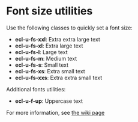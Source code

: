 # Font size utilities

Use the following classes to quickly set a font size:

- **ecl-u-fs-xxl**: Extra extra large text
- **ecl-u-fs-xl**: Extra large text
- **ecl-u-fs-l**: Large text
- **ecl-u-fs-m**: Medium text
- **ecl-u-fs-s**: Small text
- **ecl-u-fs-xs**: Extra small text
- **ecl-u-fs-xxs**: Extra extra small text

Additional fonts utilities:

- **ecl-u-f-up**: Uppercase text

For more information, see [the wiki page](https://webgate.ec.europa.eu/CITnet/confluence/pages/viewpage.action?pageId=650250290#Typography..-Font)
